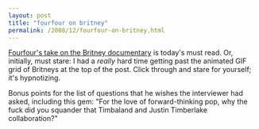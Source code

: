 ```yaml
---
layout: post
title: "fourfour on britney"
permalink: /2008/12/fourfour-on-britney.html
---
```


<p><a href="http://fourfour.typepad.com/fourfour/2008/12/little-girl-still-lost.html">Fourfour's take on the Britney documentary</a> is today's must read.  Or, initially, must stare:  I had a <em>really</em> hard time getting past the animated GIF grid of Britneys at the top of the post. Click through and stare for yourself; it's hypnotizing.</p>

<p>Bonus points for the list of questions that he wishes the interviewer had asked, including this gem:  "For the love of forward-thinking pop, why the fuck did you squander that Timbaland and Justin Timberlake collaboration?"</p>



